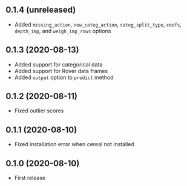 ## 0.1.4 (unreleased)

- Added `missing_action`, `new_categ_action`, `categ_split_type`, `coefs`, `depth_imp`, and `weigh_imp_rows` options

## 0.1.3 (2020-08-13)

- Added support for categorical data
- Added support for Rover data frames
- Added `output` option to `predict` method

## 0.1.2 (2020-08-11)

- Fixed outlier scores

## 0.1.1 (2020-08-10)

- Fixed installation error when cereal not installed

## 0.1.0 (2020-08-10)

- First release
